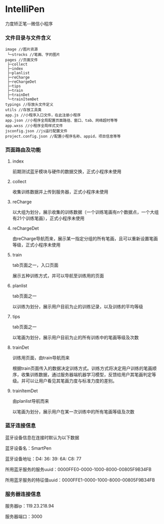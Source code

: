 # IntelliPen

力度矫正笔--微信小程序

### 文件目录与文件含义
```
image //图片资源
 └─strocks //笔画、字的图片
pages //页面文件
 ├─collect
 ├─index
 ├─planlist
 ├─reCharge
 ├─reChargeDet
 ├─tips
 ├─train
 ├─trainDet
 └─trainItemDet
typings //存放头文件定义
utils //存放工具类
app.js //小程序入口文件，在此注册小程序
app.json //小程序全局配置页面路径、窗口、tab、网络超时等等
app.wxss //小程序全局样式文件
jsconfig.json //js运行配置文件
project.config.json //配置小程序名称、appid，项目信息等等
```

### 页面路由及功能

1. index

   前期测试蓝牙模块与硬件的数据交换，正式小程序未使用

2. collect

   收集训练数据并上传到服务器，正式小程序未使用

3. reCharge

   以大组为划分，展示收集的训练数据（一个训练笔画有n个数据点，一个大组有21个训练笔画），正式小程序未使用

4. reChargeDet

   由reCharge导航而来，展示某一指定分组的所有笔画，且可以重新设置笔画等级，正式小程序未使用

5. train

   tab页面之一，入口页面

   展示五种训练方式，并可以导航至训练用的页面

6. planlist

   tab页面之一

   以训练为划分，展示用户目前为止的训练记录，以及训练的平均等级

7. tips

   tab页面之一

   以笔画为划分，展示用户目前为止的所有训练中的笔画等级及次数

8. trainDet

   训练用页面，由train导航而来

   根据train页面传入的数据决定训练方式。训练方式将决定用户训练的笔画顺序，收集训练数据，通过服务器端机器学习模型，反馈给用户其笔画判定等级。并可以让用户看见其笔画力度与标准力度的差别。

9. trainItemDet

   由planlist导航而来

   以笔画为划分，展示用户在某一次训练中的所有笔画等级及次数

### 蓝牙连接信息

蓝牙设备信息在连接时默认为以下数据

蓝牙设备名：SmartPen

蓝牙设备地址：D4: 36: 39: 6A: C8: 77

所用蓝牙服务的服务uuid：0000FFE0-0000-1000-8000-00805F9B34FB

所用蓝牙服务的特征值uuid：0000FFE1-0000-1000-8000-00805F9B34FB

### 服务器连接信息

服务器ip：119.23.218.94

服务器端口：3000